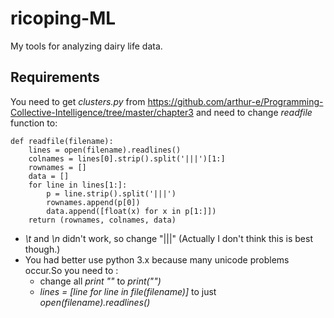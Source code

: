 # ricoping-ML
My tools for analyzing dairy life data.

## Requirements

You need to get *clusters.py* from https://github.com/arthur-e/Programming-Collective-Intelligence/tree/master/chapter3 and need to change *readfile* function to: 

~~~
def readfile(filename):
    lines = open(filename).readlines()
    colnames = lines[0].strip().split('|||')[1:]
    rownames = []
    data = []
    for line in lines[1:]:
        p = line.strip().split('|||')
        rownames.append(p[0])
        data.append([float(x) for x in p[1:]])
    return (rownames, colnames, data)
~~~


- *\t* and *\n* didn't work, so change "|||" (Actually I don't think this is best though.)
- You had better use python 3.x because many unicode problems occur.So you need to :
  - change all *print ""* to *print("")*
  - *lines = [line for line in file(filename)]* to just *open(filename).readlines()*
